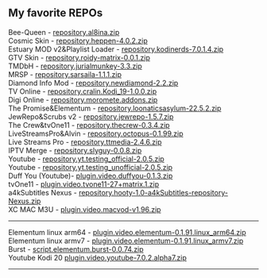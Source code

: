 ## My favorite REPOs

Bee-Queen - 
<a href="repository.al8ina.zip">repository.al8ina.zip</a><br>
Cosmic Skin - 
<a href="repository.heppen-4.0.2.zip">repository.heppen-4.0.2.zip</a><br>
Estuary MOD v2&Playlist Loader - 
<a href="repository.kodinerds-7.0.1.4.zip">repository.kodinerds-7.0.1.4.zip</a><br>
GTV Skin - 
<a href="repository.roidy-matrix-0.0.1.zip">repository.roidy-matrix-0.0.1.zip</a><br>
TMDbH - 
<a href="repository.jurialmunkey-3.3.zip">repository.jurialmunkey-3.3.zip</a><br>
MRSP - 
<a href="repository.sarsaila-1.1.1.zip">repository.sarsaila-1.1.1.zip</a><br>
Diamond Info Mod - 
<a href="repository.newdiamond-2.2.zip">repository.newdiamond-2.2.zip</a><br>
TV Online - 
<a href="repository.cralin.Kodi_19-1.0.0.zip">repository.cralin.Kodi_19-1.0.0.zip</a><br>
Digi Online - 
<a href="repository.moromete.addons.zip">repository.moromete.addons.zip</a><br>
The Promise&Elementum - 
<a href="repository.loonaticsasylum-22.5.2.zip">repository.loonaticsasylum-22.5.2.zip</a><br>
JewRepo&Scrubs v2 - 
<a href="repository.jewrepo-1.5.7.zip">repository.jewrepo-1.5.7.zip</a><br>
The Crew&tvOne11 - 
<a href="repository.thecrew-0.3.4.zip">repository.thecrew-0.3.4.zip</a><br>
LiveStreamsPro&Alvin - 
<a href="repository.octopus-0.1.99.zip">repository.octopus-0.1.99.zip</a><br>
Live Streams Pro -
<a href="repository.ttmedia-2.4.6.zip">repository.ttmedia-2.4.6.zip</a><br>
IPTV Merge - 
<a href="repository.slyguy-0.0.8.zip">repository.slyguy-0.0.8.zip</a><br>
Youtube - 
<a href="repository.yt.testing_official-2.0.5.zip">repository.yt.testing_official-2.0.5.zip</a><br>
Youtube - 
<a href="repository.yt.testing_unofficial-2.0.5.zip">repository.yt.testing_unofficial-2.0.5.zip</a><br>
Duff You (Youtube)- 
<a href="plugin.video.duffyou-0.1.3.zip">plugin.video.duffyou-0.1.3.zip</a><br>
tvOne11 - 
<a href="plugin.video.tvone11-27+matrix.1.zip">plugin.video.tvone11-27+matrix.1.zip</a><br>
a4kSubtitles Nexus - 
<a href="repository.hooty-1.0-a4kSubtitles-repository-Nexus.zip">repository.hooty-1.0-a4kSubtitles-repository-Nexus.zip</a><br>
XC MAC M3U - 
<a href="plugin.video.macvod-v1.96.zip">plugin.video.macvod-v1.96.zip</a><br>
<hr>
Elementum linux arm64 - 
<a href="plugin.video.elementum-0.1.91.linux_arm64.zip">plugin.video.elementum-0.1.91.linux_arm64.zip</a><br>
Elementum linux armv7 - 
<a href="plugin.video.elementum-0.1.91.linux_armv7.zip">plugin.video.elementum-0.1.91.linux_armv7.zip</a><br>
Burst - 
<a href="script.elementum.burst-0.0.74.zip">script.elementum.burst-0.0.74.zip</a><br>
Youtube Kodi 20
<a href="plugin.video.youtube-7.0.2.alpha7.zip">plugin.video.youtube-7.0.2.alpha7.zip</a><br>
<hr>